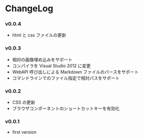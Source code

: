 # ChangeLog

### v0.0.4

 - html と css ファイルの更新

### v0.0.3

 - 相対の画像埋め込みをサポート
 - コンパイラを Visual Studio 2012 に変更
 - WebAPI 呼び出しによる Markdown ファイルのパースをサポート
 - コマンドラインでのファイル指定で相対パスをサポート

### v0.0.2

 - CSS の更新
 - ブラウザコンポーネントのショートカットキーを有効化

### v0.0.1

 - first version
